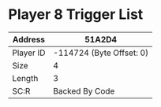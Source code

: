 #  Player 8 Trigger List
Address   | 51A2D4
----------|-------------
Player ID | -114724 (Byte Offset: 0)
Size 	  | 4
Length 	  | 3
SC:R      | Backed By Code


